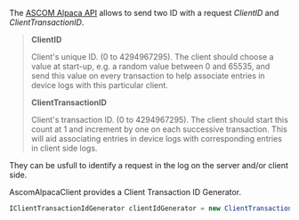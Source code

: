 The [ASCOM Alpaca API](https://ascom-standards.org/api/) allows to send two ID with a request _ClientID_ and _ClientTransactionID_. 

> **ClientID** 
>
> Client's unique ID. (0 to 4294967295). The client should choose a value at start-up, e.g. a random value between 0 and 65535, and send this value on every transaction to help associate entries in device logs with this particular client.
> 
> **ClientTransactionID**
> 
> Client's transaction ID. (0 to 4294967295). The client should start this count at 1 and increment by one on each successive transaction. This will aid associating entries in device logs with corresponding entries in client side logs.

They can be usfull to identify a request in the log on the server and/or client side.

AscomAlpacaClient provides a Client Transaction ID Generator.

```csharp
IClientTransactionIdGenerator clientIdGenerator = new ClientTransactionIdGenerator()
```